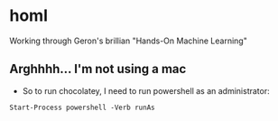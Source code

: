 # homl
Working through Geron's brillian "Hands-On Machine Learning"

## Arghhhh... I'm not using a mac

* So to run chocolatey, I need to run powershell as an administrator:

`Start-Process powershell -Verb runAs`
